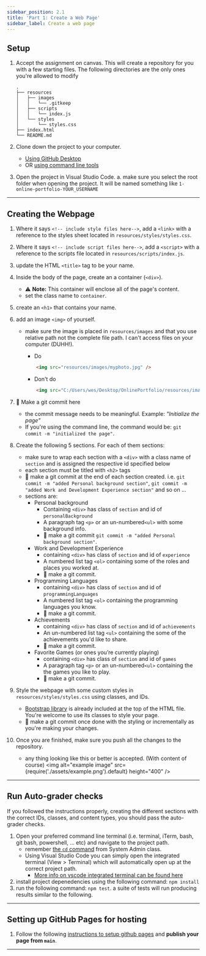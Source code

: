 ```yaml
---
sidebar_position: 2.1
title: 'Part 1: Create a Web Page'
sidebar_label: Create a web page
---
```


## Setup

1. Accept the assignment on canvas.
  This will create a repository for you with a few starting files. The following directories are the only ones you're allowed to modify

    ```
    .
    ├── resources
    │   ├── images
    │   │   └── .gitkeep
    │   ├── scripts
    │   │   └── index.js
    │   └── styles
    │       └── styles.css
    ├── index.html
    └── README.md
    ```

2. Clone down the project to your computer.
    * [Using GitHub Desktop](https://help.github.com/en/desktop/contributing-to-projects/cloning-a-repository-from-github-to-github-desktop)
    * OR [using command line tools](https://help.github.com/en/github/creating-cloning-and-archiving-repositories/cloning-a-repository)
3. Open the project in Visual Studio Code.
  a. make sure you select the root folder when opening the project. It will be named something like `1-online-portfolio-YOUR_USERNAME`

<hr />

## Creating the Webpage

1. Where it says `<!-- include style files here-->`, add a `<link>` with a reference to the styles sheet located in `resources/styles/styles.css`.
2. Where it says `<!-- include script files here-->`, add a `<script>` with a reference to the scripts file located in `resources/scripts/index.js`.
3. update the HTML `<title>` tag to be your name.
4. Inside the body of the page, create an a container (`<div>`).
   * ⚠️ **Note:** This container will enclose all of the page's content.
   * set the class name to `container`.
5. create an `<h1>` that contains your name.
6. add an image `<img>` of yourself.
    * make sure the image is placed in `resources/images` and that you use relative path not the complete file path. I can't access files on your computer (DUHH!).
        * Do

        ```html
            <img src="resources/images/myphoto.jpg" />
        ```

        * Don't do

        ```html
            <img src="C:/Users/wes/Desktop/OnlinePortfolio/resources/images/myphoto.jpg"/>
        ```

7. 🚩  Make a git commit here
    * the commit message needs to be meaningful. Example: *"Initialize the page"*
    * If you're using the command line, the command would be: `git commit -m "initialized the page"`.
8. Create the following 5 sections. For each of them sections:
   * make sure to wrap each section with a `<div>` with a class name of `section` and is assigned the respective id specified below
   * each section must be titled with `<h2>` tags
   * 🚩  make a git commit at the end of each section created. i.e. `git commit -m "added Personal background section"`, `git commit -m "added Work and Development Experience section"` and so on ...
   * sections are:
        * Personal background
            * Containing `<div>` has class of `section` and id of `personalBackground`
            * A paragraph tag `<p>` or an un-numbered`<ul>` with some background info.
            * 🚩  make a git commit `git commit -m "added Personal background section"`.
        * Work and Development Experience
            * containing `<div>` has class of `section` and id of `experience`
            * A numbered list tag `<ol>` containing some of the roles and places you worked at.
            * 🚩  make a git commit.
        * Programming Languages
            * containing `<div>` has class of `section` and id of `programmingLanguages`
            * A numbered list tag `<ol>` containing the programming languages you know.
            * 🚩  make a git commit.
        * Achievements
            * containing `<div>` has class of `section` and id of `achievements`
            * An un-numbered list tag `<ul>` containing the some of the achievements you'd like to share.
            * 🚩  make a git commit.
        * Favorite Games (or ones you’re currently playing)
            * containing `<div>` has class of `section` and id of `games`
            * A paragraph tag `<p>` or an un-numbered`<ul>` containing the the games you like to play.
            * 🚩  make a git commit.
9. Style the webpage with some custom styles in `resources/styles/styles.css` using classes, and IDs.
    * [Bootstrap library](https://getbootstrap.com/) is already included at the top of the HTML file. You're welcome to use its classes to style your page.
    * 🚩  make a git commit once done with the styling or incrementally as you're making your changes.
10. Once you are finished, make sure you push all the changes to the repository.
    * any thing looking like this or better is accepted. (With content of course)
    <img alt="example image" src={require('./assets/example.png').default} height="400" />

<hr />

## Run Auto-grader checks

If you followed the instructions properly, creating the different sections with the correct IDs, classes, and content types, you should pass the auto-grader checks.

1. Open your preferred command line terminal (i.e. terminal, iTerm, bash, git bash, powershell, ... etc) and navigate to the project path.
    * remember [the `cd` command](http://www.linfo.org/cd.html) from System Admin class.
    * Using Visual Studio Code you can simply open the integrated terminal (View > Terminal) which will automatically open up at the correct project path.
        * [More info on vscode integrated terminal can be found here](https://code.visualstudio.com/docs/editor/integrated-terminal)
2. install project depenedencies using the following command: `npm install`
3. run the following command: `npm test`. a suite of tests will run producing results similar to the following.

<hr />

## Setting up GitHub Pages for hosting

1. Follow the following [instructions to setup github pages](https://docs.github.com/en/pages/getting-started-with-github-pages/creating-a-github-pages-site#creating-your-site) and **publish your page from `main`**.

<hr />
